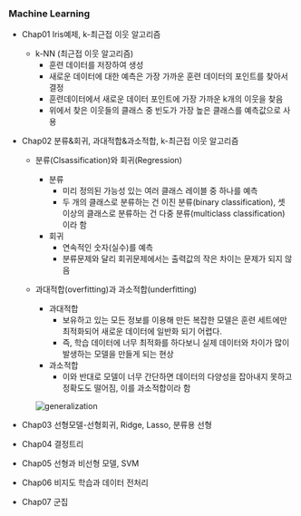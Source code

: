 ### Machine Learning
- Chap01 Iris예제, k-최근접 이웃 알고리즘
  + k-NN (최근접 이웃 알고리즘)
    + 훈련 데이터를 저장하여 생성 
    + 새로운 데이터에 대한 예측은 가장 가까운 훈련 데이터의 포인트를 찾아서 결정
    + 훈련데이터에서 새로운 데이터 포인트에 가장 가까운 k개의 이웃을 찾음
    + 위에서 찾은 이웃들의 클래스 중 빈도가 가장 높은 클래스를 예측값으로 사용
  
- Chap02 분류&회귀, 과대적합&과소적합, k-최근접 이웃 알고리즘
  + 분류(Clsassification)와 회귀(Regression)
    + 분류
      + 미리 정의된 가능성 있는 여러 클래스 레이블 중 하나를 예측 
      + 두 개의 클래스로 분류하는 건 이진 분류(binary classification), 셋 이상의 클래스로 분류하는 건 다중 분류(multiclass classification) 이라 함
    + 회귀
      + 연속적인 숫자(실수)를 예측
      + 분류문제와 달리 회귀문제에서는 출력값의 작은 차이는 문제가 되지 않음
  
  + 과대적합(overfitting)과 과소적합(underfitting)
    + 과대적합
      + 보유하고 있는 모든 정보를 이용해 만든 복잡한 모델은 훈련 세트에만 최적화되어 새로운 데이터에 일반화 되기 어렵다. 
      + 즉, 학습 데이터에 너무 최적화를 하다보니 실제 데이터와 차이가 많이 발생하는 모델을 만들게 되는 현상
    + 과소적합
      + 이와 반대로 모델이 너무 간단하면 데이터의 다양성을 잡아내지 못하고 정확도도 떨어짐, 이를 과소적합이라 함
  
    ![generalization](https://user-images.githubusercontent.com/114986610/209783934-a18d39bc-3129-4d88-943b-70a094306efd.png)

- Chap03 선형모델-선형회귀, Ridge, Lasso, 분류용 선형

- Chap04 결정트리

- Chap05 선형과 비선형 모델, SVM

- Chap06 비지도 학습과 데이터 전처리

- Chap07 군집
